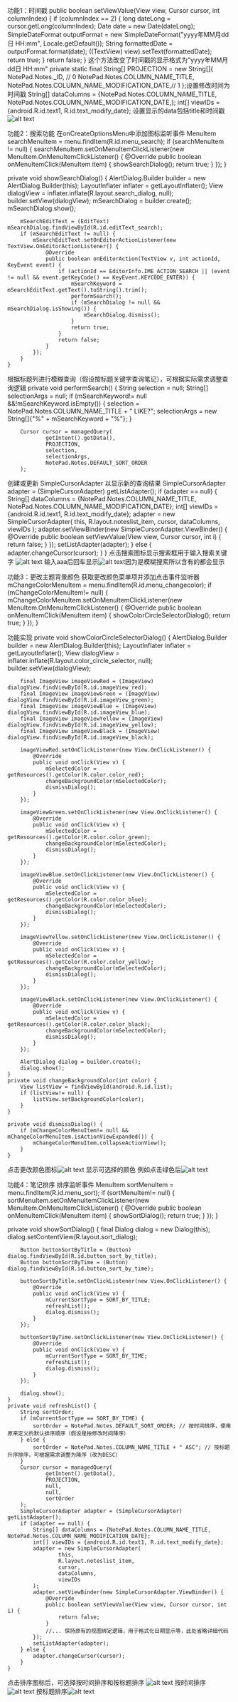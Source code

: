 功能1：时间戳
 public boolean setViewValue(View view, Cursor cursor, int columnIndex) {
                if (columnIndex == 2) {
                    long dateLong = cursor.getLong(columnIndex);
                    Date date = new Date(dateLong);
                    SimpleDateFormat outputFormat = new SimpleDateFormat("yyyy年MM月dd日 HH:mm", Locale.getDefault());
                    String formattedDate = outputFormat.format(date);
                    ((TextView) view).setText(formattedDate);
                    return true;
                }
                return false;
            }
这个方法改变了时间戳的显示格式为"yyyy年MM月dd日 HH:mm"
private static final String[] PROJECTION = new String[]{
            NotePad.Notes._ID, // 0
            NotePad.Notes.COLUMN_NAME_TITLE,
            NotePad.Notes.COLUMN_NAME_MODIFICATION_DATE,// 1
    };设置修改时间为时间戳
    String[] dataColumns = {NotePad.Notes.COLUMN_NAME_TITLE, NotePad.Notes.COLUMN_NAME_MODIFICATION_DATE,};
        int[] viewIDs = {android.R.id.text1, R.id.text_modify_date};
        设置显示的data包括title和时间戳
    ![alt text](image.png)


功能2：搜索功能
在onCreateOptionsMenu中添加图标监听事件
MenuItem searchMenuItem = menu.findItem(R.id.menu_search);
        if (searchMenuItem != null) {
            searchMenuItem.setOnMenuItemClickListener(new MenuItem.OnMenuItemClickListener() {
                @Override
                public boolean onMenuItemClick(MenuItem item) {
                    showSearchDialog();
                    return true;
                }
            });
        }

private void showSearchDialog() {
        AlertDialog.Builder builder = new AlertDialog.Builder(this);
        LayoutInflater inflater = getLayoutInflater();
        View dialogView = inflater.inflate(R.layout.search_dialog, null);
        builder.setView(dialogView);
        mSearchDialog = builder.create();
        mSearchDialog.show();

        mSearchEditText = (EditText) mSearchDialog.findViewById(R.id.editText_search);
        if (mSearchEditText != null) {
            mSearchEditText.setOnEditorActionListener(new TextView.OnEditorActionListener() {
                @Override
                public boolean onEditorAction(TextView v, int actionId, KeyEvent event) {
                    if (actionId == EditorInfo.IME_ACTION_SEARCH || (event != null && event.getKeyCode() == KeyEvent.KEYCODE_ENTER)) {
                        mSearchKeyword = mSearchEditText.getText().toString().trim();
                        performSearch();
                        if (mSearchDialog != null && mSearchDialog.isShowing()) {
                            mSearchDialog.dismiss();
                        }
                        return true;
                    }
                    return false;
                }
            });
        }
    }
根据标题列进行模糊查询（假设按标题关键字查询笔记），可根据实际需求调整查询逻辑
    private void performSearch() {
        String selection = null;
        String[] selectionArgs = null;
        if (mSearchKeyword!= null &&!mSearchKeyword.isEmpty()) {
            selection = NotePad.Notes.COLUMN_NAME_TITLE + " LIKE?";
            selectionArgs = new String[]{"%" + mSearchKeyword + "%"};
        }

        Cursor cursor = managedQuery(
                getIntent().getData(),
                PROJECTION,
                selection,
                selectionArgs,
                NotePad.Notes.DEFAULT_SORT_ORDER
        );
创建或更新 SimpleCursorAdapter 以显示新的查询结果
        SimpleCursorAdapter adapter = (SimpleCursorAdapter) getListAdapter();
        if (adapter == null) {
            String[] dataColumns = {NotePad.Notes.COLUMN_NAME_TITLE, NotePad.Notes.COLUMN_NAME_MODIFICATION_DATE};
            int[] viewIDs = {android.R.id.text1, R.id.text_modify_date};
            adapter = new SimpleCursorAdapter(
                    this,
                    R.layout.noteslist_item,
                    cursor,
                    dataColumns,
                    viewIDs
            );
            adapter.setViewBinder(new SimpleCursorAdapter.ViewBinder() {
                @Override
                public boolean setViewValue(View view, Cursor cursor, int i) {
                    return false;
                }
            });
            setListAdapter(adapter);
        } else {
            adapter.changeCursor(cursor);
        }
    }
    点击搜索图标显示搜索框用于输入搜索关键字
![alt text](image-1.png)
输入aaa后回车显示![alt text](image-2.png)因为是模糊搜索所以含有的都会显示

功能3：更改主题背景颜色
获取更改颜色菜单项并添加点击事件监听器
mChangeColorMenuItem = menu.findItem(R.id.menu_changecolor);
        if (mChangeColorMenuItem!= null) {
            mChangeColorMenuItem.setOnMenuItemClickListener(new MenuItem.OnMenuItemClickListener() {
                @Override
                public boolean onMenuItemClick(MenuItem item) {
                    showColorCircleSelectorDialog();
                    return true;
                }
            });
        }

功能实现
private void showColorCircleSelectorDialog() {
        AlertDialog.Builder builder = new AlertDialog.Builder(this);
        LayoutInflater inflater = getLayoutInflater();
        View dialogView = inflater.inflate(R.layout.color_circle_selector, null);
        builder.setView(dialogView);

        final ImageView imageViewRed = (ImageView) dialogView.findViewById(R.id.imageView_red);
        final ImageView imageViewGreen = (ImageView) dialogView.findViewById(R.id.imageView_green);
        final ImageView imageViewBlue = (ImageView) dialogView.findViewById(R.id.imageView_blue);
        final ImageView imageViewYellow = (ImageView) dialogView.findViewById(R.id.imageView_yellow);
        final ImageView imageViewBlack = (ImageView) dialogView.findViewById(R.id.imageView_black);

        imageViewRed.setOnClickListener(new View.OnClickListener() {
            @Override
            public void onClick(View v) {
                mSelectedColor = getResources().getColor(R.color.color_red);
                changeBackgroundColor(mSelectedColor);
                dismissDialog();
            }
        });

        imageViewGreen.setOnClickListener(new View.OnClickListener() {
            @Override
            public void onClick(View v) {
                mSelectedColor = getResources().getColor(R.color.color_green);
                changeBackgroundColor(mSelectedColor);
                dismissDialog();
            }
        });

        imageViewBlue.setOnClickListener(new View.OnClickListener() {
            @Override
            public void onClick(View v) {
                mSelectedColor = getResources().getColor(R.color.color_blue);
                changeBackgroundColor(mSelectedColor);
                dismissDialog();
            }
        });

        imageViewYellow.setOnClickListener(new View.OnClickListener() {
            @Override
            public void onClick(View v) {
                mSelectedColor = getResources().getColor(R.color.color_yellow);
                changeBackgroundColor(mSelectedColor);
                dismissDialog();
            }
        });

        imageViewBlack.setOnClickListener(new View.OnClickListener() {
            @Override
            public void onClick(View v) {
                mSelectedColor = getResources().getColor(R.color.color_black);
                changeBackgroundColor(mSelectedColor);
                dismissDialog();
            }
        });

        AlertDialog dialog = builder.create();
        dialog.show();
    }
    private void changeBackgroundColor(int color) {
        View listView = findViewById(android.R.id.list);
        if (listView!= null) {
            listView.setBackgroundColor(color);
        }
    }

    private void dismissDialog() {
        if (mChangeColorMenuItem!= null && mChangeColorMenuItem.isActionViewExpanded()) {
            mChangeColorMenuItem.collapseActionView();
        }
    }
点击更改颜色图标![alt text](image-3.png)
显示可选择的颜色
例如点击绿色后![alt text](image-4.png)

功能4：笔记排序
排序监听事件
MenuItem sortMenuItem = menu.findItem(R.id.menu_sort);
        if (sortMenuItem!= null) {
            sortMenuItem.setOnMenuItemClickListener(new MenuItem.OnMenuItemClickListener() {
                @Override
                public boolean onMenuItemClick(MenuItem item) {
                    showSortDialog();
                    return true;
                }
            });
        }

 private void showSortDialog() {
        final Dialog dialog = new Dialog(this);
        dialog.setContentView(R.layout.sort_dialog);

        Button buttonSortByTitle = (Button) dialog.findViewById(R.id.button_sort_by_title);
        Button buttonSortByTime = (Button) dialog.findViewById(R.id.button_sort_by_time);

        buttonSortByTitle.setOnClickListener(new View.OnClickListener() {
            @Override
            public void onClick(View v) {
                mCurrentSortType = SORT_BY_TITLE;
                refreshList();
                dialog.dismiss();
            }
        });

        buttonSortByTime.setOnClickListener(new View.OnClickListener() {
            @Override
            public void onClick(View v) {
                mCurrentSortType = SORT_BY_TIME;
                refreshList();
                dialog.dismiss();
            }
        });

        dialog.show();
    }
    private void refreshList() {
        String sortOrder;
        if (mCurrentSortType == SORT_BY_TIME) {
            sortOrder = NotePad.Notes.DEFAULT_SORT_ORDER; // 按时间排序，使用原来定义的默认排序顺序（假设是按修改时间降序）
        } else {
            sortOrder = NotePad.Notes.COLUMN_NAME_TITLE + " ASC"; // 按标题升序排序，可根据需求调整为降序（改为DESC）
        }
        Cursor cursor = managedQuery(
                getIntent().getData(),
                PROJECTION,
                null,
                null,
                sortOrder
        );
        SimpleCursorAdapter adapter = (SimpleCursorAdapter) getListAdapter();
        if (adapter == null) {
            String[] dataColumns = {NotePad.Notes.COLUMN_NAME_TITLE, NotePad.Notes.COLUMN_NAME_MODIFICATION_DATE};
            int[] viewIDs = {android.R.id.text1, R.id.text_modify_date};
            adapter = new SimpleCursorAdapter(
                    this,
                    R.layout.noteslist_item,
                    cursor,
                    dataColumns,
                    viewIDs
            );
            adapter.setViewBinder(new SimpleCursorAdapter.ViewBinder() {
                @Override
                public boolean setViewValue(View view, Cursor cursor, int i) {
                    return false;
                }
                //... 保持原有的视图绑定逻辑，用于格式化日期显示等，此处省略详细代码
            });
            setListAdapter(adapter);
        } else {
            adapter.changeCursor(cursor);
        }
    }
点击排序图标后，可选择按时间排序和按标题排序
![alt text](image-5.png)
按时间排序![alt text](image-6.png)
按标题排序![alt text](image-7.png)